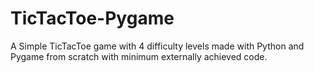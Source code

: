 # TicTacToe-Pygame
A Simple TicTacToe game with 4 difficulty levels made with Python and Pygame from scratch with minimum externally achieved code.
